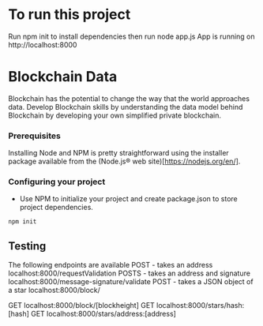 # To run this project

Run npm init to install dependencies then run node app.js
App is running on http://localhost:8000


# Blockchain Data

Blockchain has the potential to change the way that the world approaches data. Develop Blockchain skills by understanding the data model behind Blockchain by developing your own simplified private blockchain.

### Prerequisites

Installing Node and NPM is pretty straightforward using the installer package available from the (Node.js® web site)[https://nodejs.org/en/].

### Configuring your project

- Use NPM to initialize your project and create package.json to store project dependencies.
```
npm init
```

## Testing
The following endpoints are available
POST - takes an address
localhost:8000/requestValidation
POSTS - takes an address and  signature
localhost:8000/message-signature/validate
POST - takes a JSON object of a star
localhost:8000/block/

GET
localhost:8000/block/[blockheight]
GET
localhost:8000/stars/hash:[hash]
GET
localhost:8000/stars/address:[address]
